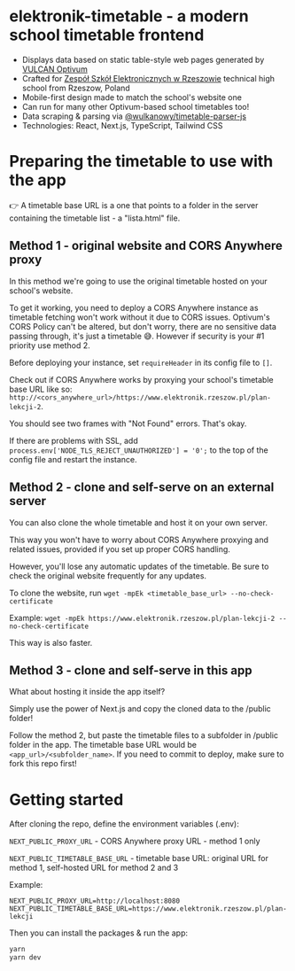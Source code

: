 # elektronik-timetable - a modern school timetable frontend
- Displays data based on static table-style web pages generated by [VULCAN Optivum](https://www.vulcan.edu.pl/programy/plan-lekcji-optivum-23)
- Crafted for [Zespół Szkół Elektronicznych w Rzeszowie](https://www.elektronik.rzeszow.pl/) technical high school from Rzeszow, Poland
- Mobile-first design made to match the school's website one
- Can run for many other Optivum-based school timetables too!
- Data scraping & parsing via [@wulkanowy/timetable-parser-js](https://github.com/wulkanowy/timetable-parser-js)
- Technologies: React, Next.js, TypeScript, Tailwind CSS

# Preparing the timetable to use with the app

👉 A timetable base URL is a one that points to a folder in the server containing the timetable list - a "lista.html" file.
## Method 1 - original website and CORS Anywhere proxy
In this method we're going to use the original timetable hosted on your school's website.

To get it working, you need to deploy a CORS Anywhere instance as timetable fetching won't work without it due to CORS issues. Optivum's CORS Policy can't be altered, but don't worry, there are no sensitive data passing through, it's just a timetable 😅. However if security is your #1 priority use method 2.

Before deploying your instance, set `requireHeader` in its config file to `[]`.

Check out if CORS Anywhere works by proxying your school's timetable base URL like so: `http://<cors_anywhere_url>/https://www.elektronik.rzeszow.pl/plan-lekcji-2`.

You should see two frames with "Not Found" errors. That's okay.

If there are problems with SSL, add `process.env['NODE_TLS_REJECT_UNAUTHORIZED'] = '0';` to the top of the config file and restart the instance.

## Method 2 - clone and self-serve on an external server
You can also clone the whole timetable and host it on your own server.

This way you won't have to worry about CORS Anywhere proxying and related issues, provided if you set up proper CORS handling.

However, you'll lose any automatic updates of the timetable. Be sure to check the original website frequently for any updates.

To clone the website, run `wget -mpEk <timetable_base_url> --no-check-certificate`

Example: `wget -mpEk https://www.elektronik.rzeszow.pl/plan-lekcji-2 --no-check-certificate`

This way is also faster.

## Method 3 - clone and self-serve in this app
What about hosting it inside the app itself?

Simply use the power of Next.js and copy the cloned data to the /public folder!

Follow the method 2, but paste the timetable files to a subfolder in /public folder in the app. The timetable base URL would be `<app_url>/<subfolder_name>`. If you need to commit to deploy, make sure to fork this repo first!

# Getting started
After cloning the repo, define the environment variables (.env):

`NEXT_PUBLIC_PROXY_URL` - CORS Anywhere proxy URL - method 1 only

`NEXT_PUBLIC_TIMETABLE_BASE_URL` - timetable base URL: original URL for method 1, self-hosted URL for method 2 and 3

Example:
```
NEXT_PUBLIC_PROXY_URL=http://localhost:8080
NEXT_PUBLIC_TIMETABLE_BASE_URL=https://www.elektronik.rzeszow.pl/plan-lekcji
```

Then you can install the packages & run the app:
```bash
yarn
yarn dev
```
